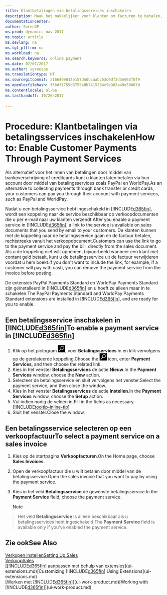 ```yaml
---
title: Klantbetalingen via betalingsservices inschakelen
description: Maak het makkelijker voor klanten om facturen te betalen, door betalingsservices in te schakelen.
documentationcenter: 
author: SorenGP
ms.prod: dynamics-nav-2017
ms.topic: article
ms.devlang: na
ms.tgt_pltfrm: na
ms.workload: na
ms.search.keywords: online payment
ms.date: 07/07/2017
ms.author: sgroespe
ms.translationtype: HT
ms.sourcegitcommit: a16640e014e157d4dbcaabc53d0df2d3e063f8f9
ms.openlocfilehash: f56df1759d375548b7415234c9b303a49e50687d
ms.contentlocale: nl-be
ms.lasthandoff: 10/26/2017

---
```

# <a name="how-to-enable-customer-payments-through-payment-services"></a><span data-ttu-id="94199-103">Procedure: Klantbetalingen via betalingsservices inschakelen</span><span class="sxs-lookup"><span data-stu-id="94199-103">How to: Enable Customer Payments Through Payment Services</span></span>
<span data-ttu-id="94199-104">Als alternatief voor het innen van betalingen door middel van bankoverschrijving of creditcards kunt u klanten laten betalen via hun account door middel van betalingsservices zoals PayPal en WorldPay.</span><span class="sxs-lookup"><span data-stu-id="94199-104">As an alternative to collecting payments through bank transfer or credit cards, your customers can pay you through their account with payment services, such as PayPal and WorldPay.</span></span>  

<span data-ttu-id="94199-105">Nadat u een betalingsservice hebt ingeschakeld in [!INCLUDE[d365fin](includes/d365fin_md.md)], wordt een koppeling naar de service beschikbaar op verkoopdocumenten die u per e-mail naar uw klanten verzendt.</span><span class="sxs-lookup"><span data-stu-id="94199-105">After you enable a payment service in [!INCLUDE[d365fin](includes/d365fin_md.md)], a link to the service is available on sales documents that you send by email to your customers.</span></span> <span data-ttu-id="94199-106">De klanten kunnen met de koppeling naar de betalingsservice gaan en de factuur betalen, rechtstreeks vanuit het verkoopdocument.</span><span class="sxs-lookup"><span data-stu-id="94199-106">Customers can use the link to go to the payment service and pay the bill, directly from the sales document.</span></span> <span data-ttu-id="94199-107">Als u de koppeling niet wilt opnemen, bijvoorbeeld wanneer een klant met contant geld betaalt, kunt u de betalingsservice uit de factuur verwijderen voordat u hem boekt.</span><span class="sxs-lookup"><span data-stu-id="94199-107">If you don't want to include the link, for example, if a customer will pay with cash, you can remove the payment service from the invoice before posting.</span></span>  

<span data-ttu-id="94199-108">De extensies PayPal Payments Standard en WorldPay Payments Standard zijn geïnstalleerd in [!INCLUDE[d365fin](includes/d365fin_md.md)] en u hoeft ze alleen maar in te schakelen.</span><span class="sxs-lookup"><span data-stu-id="94199-108">The PayPal Payments Standard and WorldPay Payments Standard extensions are installed in [!INCLUDE[d365fin](includes/d365fin_md.md)], and are ready for you to enable.</span></span>  

## <a name="to-enable-a-payment-service-in-included365finincludesd365finmdmd"></a><span data-ttu-id="94199-109">Een betalingsservice inschakelen in [!INCLUDE[d365fin](includes/d365fin_md.md)]</span><span class="sxs-lookup"><span data-stu-id="94199-109">To enable a payment service in [!INCLUDE[d365fin](includes/d365fin_md.md)]</span></span>
1. <span data-ttu-id="94199-110">Klik op het pictogram ![Zoeken naar pagina of rapport](media/ui-search/search_small.png "pictogram Zoeken naar pagina of rapport"), voer **Betalingsservices** in en klik vervolgens op de gerelateerde koppeling.</span><span class="sxs-lookup"><span data-stu-id="94199-110">Choose the ![Search for Page or Report](media/ui-search/search_small.png "Search for Page or Report icon") icon, enter **Payment Services**, and then choose the related link.</span></span>  
2. <span data-ttu-id="94199-111">Kies in het venster **Betalingsservices** de actie **Nieuw**.</span><span class="sxs-lookup"><span data-stu-id="94199-111">In the **Payment Services** window, choose the **New** action.</span></span>  
3. <span data-ttu-id="94199-112">Selecteer de betalingsservice en sluit vervolgens het venster.</span><span class="sxs-lookup"><span data-stu-id="94199-112">Select the payment service, and then close the window.</span></span>  
4. <span data-ttu-id="94199-113">Kies in het venster **Betalingsservices** de actie **Instellen**.</span><span class="sxs-lookup"><span data-stu-id="94199-113">In the **Payment Services** window, choose the **Setup** action.</span></span>  
5. <span data-ttu-id="94199-114">Vul indien nodig de velden in.</span><span class="sxs-lookup"><span data-stu-id="94199-114">Fill in the fields as necessary.</span></span> [!INCLUDE[tooltip-inline-tip](includes/tooltip-inline-tip_md.md)]  
6. <span data-ttu-id="94199-115">Sluit het venster.</span><span class="sxs-lookup"><span data-stu-id="94199-115">Close the window.</span></span>  

## <a name="to-select-a-payment-service-on-a-sales-invoice"></a><span data-ttu-id="94199-116">Een betalingsservice selecteren op een verkoopfactuur</span><span class="sxs-lookup"><span data-stu-id="94199-116">To select a payment service on a sales invoice</span></span>
1. <span data-ttu-id="94199-117">Kies op de startpagina **Verkoopfacturen**.</span><span class="sxs-lookup"><span data-stu-id="94199-117">On the Home page, choose **Sales Invoices**.</span></span>  
2. <span data-ttu-id="94199-118">Open de verkoopfactuur die u wilt betalen door middel van de betalingsservice.</span><span class="sxs-lookup"><span data-stu-id="94199-118">Open the sales invoice that you want to pay by using the payment service.</span></span>  
3. <span data-ttu-id="94199-119">Kies in het veld **Betalingsservice** de gewenste betalingsservice.</span><span class="sxs-lookup"><span data-stu-id="94199-119">In the **Payment Service** field, choose the payment service.</span></span>  

    > [!NOTE]  
>   <span data-ttu-id="94199-120">Het veld **Betalingsservice** is alleen beschikbaar als u betalingsservices hebt ingeschakeld.</span><span class="sxs-lookup"><span data-stu-id="94199-120">The **Payment Service** field is available only if you've enabled the payment service.</span></span>  

## <a name="see-also"></a><span data-ttu-id="94199-121">Zie ook</span><span class="sxs-lookup"><span data-stu-id="94199-121">See Also</span></span>  
[<span data-ttu-id="94199-122">Verkopen instellen</span><span class="sxs-lookup"><span data-stu-id="94199-122">Setting Up Sales</span></span>](sales-setup-sales.md)  
[<span data-ttu-id="94199-123">Verkoop</span><span class="sxs-lookup"><span data-stu-id="94199-123">Sales</span></span>](sales-manage-sales.md)  
<span data-ttu-id="94199-124">[[!INCLUDE[d365fin](includes/d365fin_md.md)] aanpassen met behulp van extensies](ui-extensions.md)</span><span class="sxs-lookup"><span data-stu-id="94199-124">[Customizing [!INCLUDE[d365fin](includes/d365fin_md.md)] Using Extensions](ui-extensions.md)</span></span>  
<span data-ttu-id="94199-125">[Werken met [!INCLUDE[d365fin](includes/d365fin_md.md)]](ui-work-product.md)</span><span class="sxs-lookup"><span data-stu-id="94199-125">[Working with [!INCLUDE[d365fin](includes/d365fin_md.md)]](ui-work-product.md)</span></span>  

